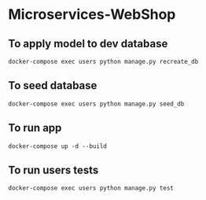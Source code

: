 # Microservices-WebShop

## To apply model to dev database

```
docker-compose exec users python manage.py recreate_db
```

## To seed database
```
docker-compose exec users python manage.py seed_db
```

## To run app
```
docker-compose up -d --build
```

## To run users tests
```
docker-compose exec users python manage.py test
```
